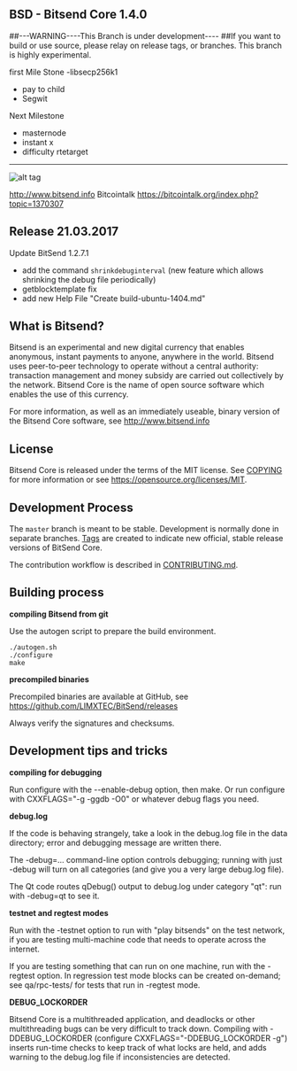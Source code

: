 ## BSD - Bitsend Core 1.4.0
##---WARNING----This Branch is under development----
##If you want to build or use source, please relay on release tags, or branches. This branch is highly experimental.

first Mile Stone 
-libsecp256k1
- pay to child
- Segwit 

Next Milestone 
- masternode 
- instant x
- difficulty rtetarget

----------------
![alt tag](https://dl.dropboxusercontent.com/u/21000833/Bitsend/Website/Splash.png)

 http://www.bitsend.info 
 Bitcointalk https://bitcointalk.org/index.php?topic=1370307
 

Release 21.03.2017
----------------
Update BitSend 1.2.7.1
- add the command `shrinkdebuginterval` (new feature which allows shrinking the debug file periodically)
- getblocktemplate fix
- add new Help File "Create build-ubuntu-1404.md"


What is Bitsend?
----------------

Bitsend is an experimental and new digital currency that enables anonymous, instant
payments to anyone, anywhere in the world. Bitsend uses peer-to-peer technology
to operate without a central authority: transaction management and money subsidy
are carried out collectively by the network. Bitsend Core is the name of open
source software which enables the use of this currency.

For more information, as well as an immediately useable, binary version of
the Bitsend Core software, see http://www.bitsend.info

License
-------

Bitsend Core is released under the terms of the MIT license. See [COPYING](COPYING) for more
information or see https://opensource.org/licenses/MIT.

Development Process
-------------------

The `master` branch is meant to be stable. Development is normally done in separate branches.
[Tags](https://github.com/LIMXTEC/BitSend/tags) are created to indicate new official,
stable release versions of BitSend Core.

The contribution workflow is described in [CONTRIBUTING.md](CONTRIBUTING.md).


Building process
-----------------

**compiling Bitsend from git**

Use the autogen script to prepare the build environment.

    ./autogen.sh
    ./configure
    make

**precompiled binaries**

Precompiled binaries are available at GitHub, see
https://github.com/LIMXTEC/BitSend/releases

Always verify the signatures and checksums.


Development tips and tricks
---------------------------

**compiling for debugging**

Run configure with the --enable-debug option, then make. Or run configure with
CXXFLAGS="-g -ggdb -O0" or whatever debug flags you need.

**debug.log**

If the code is behaving strangely, take a look in the debug.log file in the data directory;
error and debugging message are written there.

The -debug=... command-line option controls debugging; running with just -debug will turn
on all categories (and give you a very large debug.log file).

The Qt code routes qDebug() output to debug.log under category "qt": run with -debug=qt
to see it.

**testnet and regtest modes**

Run with the -testnet option to run with "play bitsends" on the test network, if you
are testing multi-machine code that needs to operate across the internet.

If you are testing something that can run on one machine, run with the -regtest option.
In regression test mode blocks can be created on-demand; see qa/rpc-tests/ for tests
that run in -regtest mode.

**DEBUG_LOCKORDER**

Bitsend Core is a multithreaded application, and deadlocks or other multithreading bugs
can be very difficult to track down. Compiling with -DDEBUG_LOCKORDER (configure
CXXFLAGS="-DDEBUG_LOCKORDER -g") inserts run-time checks to keep track of what locks
are held, and adds warning to the debug.log file if inconsistencies are detected.
